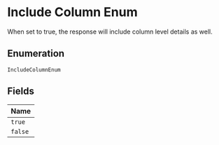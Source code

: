 
# Include Column Enum

When set to true, the response will include column level details as well.

## Enumeration

`IncludeColumnEnum`

## Fields

| Name |
|  --- |
| `true` |
| `false` |

